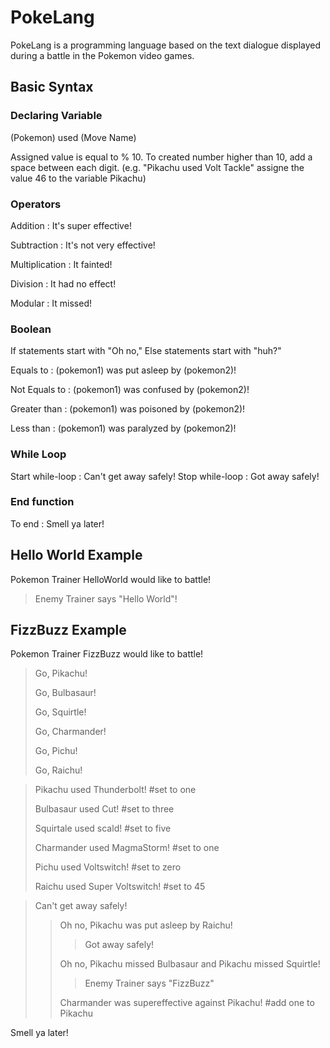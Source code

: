 # PokeLang
PokeLang is a programming language based on the text dialogue displayed during a battle in the Pokemon video games.  

## Basic Syntax


### Declaring Variable

(Pokemon) used (Move Name)
 
Assigned value is equal to <move name> % 10. To created number higher than 10, add a space between each digit. 
(e.g. "Pikachu used Volt Tackle" assigne the value 46 to the variable Pikachu)


### Operators
Addition : It's super effective!

Subtraction : It's not very effective! 

Multiplication : It fainted! 

Division : It had no effect! 

Modular : It missed!


### Boolean
If statements start with "Oh no,"
Else statements start with "huh?"

Equals to : (pokemon1) was put asleep by (pokemon2)!
  
Not Equals to : (pokemon1) was confused by (pokemon2)!
  
Greater than : (pokemon1) was poisoned by (pokemon2)!
  
Less than : (pokemon1) was paralyzed by (pokemon2)!


### While Loop
Start while-loop : Can't get away safely!
Stop while-loop : Got away safely!


### End function
To end : Smell ya later!


## Hello World Example
Pokemon Trainer HelloWorld would like to battle!
  
> Enemy Trainer says "Hello World"!
  
  
## FizzBuzz Example
Pokemon Trainer FizzBuzz would like to battle!

>  Go, Pikachu!
>  
>  Go, Bulbasaur!
>  
>  Go, Squirtle!
>  
>  Go, Charmander!
>  
>  Go, Pichu!
>  
>  Go, Raichu!
>  
  
  
>  Pikachu used Thunderbolt!                           #set to one
>  
>  Bulbasaur used Cut!                                 #set to three
>  
>  Squirtale used scald!                               #set to five
>  
>  Charmander used MagmaStorm!                         #set to one
>  
>  Pichu used Voltswitch!                              #set to zero
>  
>  Raichu used Super Voltswitch!                       #set to 45
  
  
> Can't get away safely!  
> 
>> Oh no, Pikachu was put asleep by Raichu!
>> 
>>> Got away safely!
>>> 
>> Oh no, Pikachu missed Bulbasaur and Pikachu missed Squirtle!  
>> 
>>> Enemy Trainer says "FizzBuzz"           
>>> 
>>  Charmander was supereffective against Pikachu!      #add one to Pikachu
>>  
Smell ya later!
  
  
  
  
  
  
  
  
  




